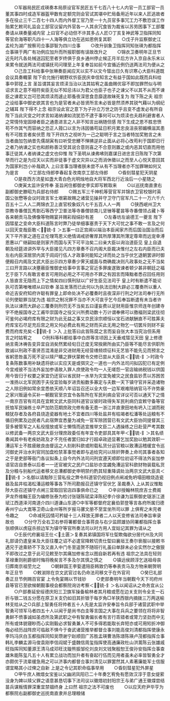 <!-- { "loadSidebar": true } -->
　　○军器局民匠戎瑛奏本局原设官军民匠五千七百八十七人内官一员工部官一员董其事四时成造军器盔甲数有定额完则会官试其堪中贮局备用近年以来人匠逃故者多在役止三千二百七十四人而内外督工官乃至一十九员官多事冗工力不敷恐误工作贻累乞敕司礼监会工部官议留内外官各一人其余冗食皆为裁省以苏劳困事下工部覆奏请从瑛奏量减内官  上曰官不必动但不许其多占人匠○丁亥复神武等卫指挥同知等官俞海等职凡四十一人海等俱立功在逃如恩例复其职
　　○戊子升监察御史江孟纶为湖广按察司佥事邵智为四川佥事
　　○改升驯象卫指挥同知张瑛为都指挥佥事瑛于两广有功例应加升而所报职御有误故改升之
　　○锦衣卫奏明年正旦节近先时凡各处械送囚犯至者岁终俱于良乡通州停止候正月半后方许入京自永乐末以来累令就送两法司或镇抚司问理至上年复奉旨如前今宜循近例仍送两法司为便从之
　　○己丑工科给事中张琳奏臣闻应天以实不以文今彗出日久有识寒心大臣科道既会议具奏輙蒙  陛下俞允施行朝野欢忻臣民庆幸信知言之有益于国如此既而兵科给事中郭镗上言  圣旨谓其妄言烦渎当治以法其姑宥之虽曲赐优容不即加罪然似与明诏求言之意不相符矣臣无似不知忌讳以为君父也臣子也子之谏父不以其不从而不谏臣之谏君又岂可恐其烦渎而遽止耶蚤夜深思食息靡遑故昧死复为  陛下陈之夫  祖宗之设给事中御史欲其言也为是官者未必皆贤所言未必皆是然须养其锐气藉以为纲纪之辅耳  陛下得不上念  祖宗设此官之意下为子孙立万世之防乎且变不虚发必有所自  陛下当此灾变之时求言如渴纳谏如流犹恐不逮于事何可以为烦渎也夫趋利避害者人之常情恃宠固禄者臣之通患进言之人非不知言出祸随但感  陛下生成之恩不胜忠愤苟不作其气而容纳之恐正人箝口以言为讳因循苟延日积月累忠良沮丧邪媚横滋其患有不可胜言者矣伏愿  陛下开四方之视听为一己之聪明于言之当者特加奖勉言之未当者曲加包纳昔先儒胡寅有曰听受忠鯾不惮拂逆非止面从必将心改苟利于国即日行之者乃纳谏之实也和颜称善泛受其说合意则喜之不合意则置之或内恶其切直而用他事迁徒其人者纳谏之虚文也仰惟  陛下圣明从谏弗咈则嘉谋日进忠言日陈陛下次第举而行之是为应天以实而非徒事于虚文灾异以之而消休徵以之而至人心悦天意回其为国家利岂小补哉疏入  上曰言事当理者朕未尝不从有不当理者亦不加罪琳如何又为是言
　　○工部左侍郎李春起复改南京工部左侍郎
　　○昏刻彗星犯天阴星
　　○是夜西方流星如盏大青白色光明烛地自大将军西北行近浊后一小星随之
　　○庚寅太监许安传奉  圣旨闲住都御史李实即写敕取来
　　○以巡抚南直隶右副都御史滕昭为兵部右侍郎
　　○赐五军三千神机等营官军并锦衣卫官校银时英国公张懋等会议时政言军士艰窘故赐之诸营见操并守卫守门官军凡二十一万六千六百五十二人人二两锦衣卫上直官校象奴凡七千五百人人一两
　　○狭西岷州卫大崇教寺番僧瓦秀劄石等西宁卫普法等寺番僧锁南儿坚锉等瞿昙等寺番僧领占藏卜等各来朝贡马及佛像等物赐宴并赐彩叚绢钞有差
　　○左春坊左谕德王一夔言  陛下因彗星之变命大臣科道陈言时弊乃徒举细事塞责于天下大可忧之事不敢一言及之何以回天变哉臣敢＜锍-釒＞五事一曰正宫阃以端治本臣闻家齐而后国治国治而后天下平齐家之道在正伦理笃恩义绝情谒戒骄奢厚其所厚薄其所薄定尊卑而远宠幸溥恩惠以广继嗣如是则家齐而国与天下可平治矣二曰亲大臣以询治道臣见  皇上自退朝及经筵进讲外罕与大臣接见凡四方章奏不召内阁大臣裁决惟付之左右内臣而已夫左右内臣深居禁内其于闾阎行伍人才政事何能知之详而处之当乎伏乞退朝罢讲时御便殿召内阁及文武大臣出示四方章奏少霁天威面与商确裁决则凡政事处之无不当矣三曰开言路以决壅蔽臣惟御史给事中言事之官近多罪废遂致谏者顿少甚非朝廷之福乞于臣下凡有敢言者言可用则必用之不可用亦不罪之有因言而降黜者悉召回任用则人皆直言无隐而上下之情矣四曰慎刑狱以广好生臣见法司于  皇上时有断遣不能论执可否第唯唯顺从曰钦奉  圣旨发落而已此何以为执法旧制大辟必三覆奏所以重人命近吉安府知府许聪有罪皇上即命处决不必覆奏时且夜深非行刑之时法司奉行无所论列使聪罪当犹为违  祖宗之制况罪不当亦不大可哀乎乞今后奉旨断遣有未当者许执法以谏而大辟必三覆奏则刑罚无不当矣五曰谨妄费以足财用臣惟京师连年创建寺宇不绝报国寺之工甫毕崇国寺之役又兴所费动数十万计谓奉佛可以徼福则梁武往彻可鉴何必竭府库有限之财为此无益之事又京民涂宗顺恒以宝石进献酬直不可胜筭夫府库宝石尽足充后宫之用又何必费此有用之财而买此无用之物乞一切罢斥则财不妄费而府库充矣＜锍-釒＞入  上批答曰此皆陈腐之言而妄自张大本当究治但系用言之时姑宥之
　　○刑科等科都给事中白昂等言顷因上天垂戒彗见天田  皇上修德纳言斋沐祷告变异宜自消矣然累经旬日迁度无常揆厥所由实乃臣等不能尽言供职所致诚以刑政不善贤否混淆是非交进财用无经营缮频烦征科无艺皆不能先见而预言之省躬思咎虽万死不足以赎尸矌之罪伏蒙敕令交修已尝从大臣具＜锍-釒＞时政今复条陈数事用补缺遗将欲以实应天是或弭灾之一道也一内外法司问拟囚犯已有定例今宜戒彼不当法外妄加参语故入罪人庶使政令均一人无嗟怨一官店输纳税钱以供国用今皆归于权要之家宜仍还官以省民财一水旱为灾宜免被灾之民食盐钞贯以苏困苦一淮扬以北军民困于夫役宜验每岁进贡船数多寡定与夫数一天下镇守官并采造诸物之人除旧例如常余宜悉依天顺八年诏旨召还以全大信一边军艰难陪纳官马不许势豪之家兴贩逼令买补一朝觐官至京宜令各陈所在军民利病会官详议可否以通天下之情一南京百官有司具在宜敕文武大臣同科道官议彼时政得失军民利病仍宜敕守备等官抚恤军民操练士卒严加防范期庶政允修有备无患一浙江并直隶田地有坍入江湖而税粮犹存者及各府县烧造瓷器有地土不宜者四川等处盐井有枯竭者松潘等处运粮有不循旧例累及边民者凡此宿弊宜悉量为减免一官军除团营已有文武大臣协同提督其三营多被管军之人私役擅放或军士懒惰而逃宜推举文臣二人遇操练之日赴营严考其数以修武备一两京文武大臣分理庶政委任有年宜令吏部具其年甲＜锍-釒＞其名绩奏闻其中有老疾妨政及才不充任者罢归如才行超卓政迹显著乞加奖励以勉其效职一漕运军士不胜疲敝良由督运之人刻削科歛或附载私货分运官粮以致漕运稽缓宜令巡河御史并治水利官同加盘检禁革事觉者即与追给究问以除奸弊奏上命司其事者各知之于是吏部等衙门各议拟条上自今内外法司问刑宜遵天顺即位初诏不得法外妄加参语官店自景泰以后者一一还官被灾之民户口盐钞亦宜蠲免漕运官科歛财物装载私货及分粮与别船代运者移文总漕都御史申明禁约酌其轻重降调处治两京文武大臣具＜锍-釒＞名御以请黜陟三营私役之弊令科道官仍视旧例点闸减免坍塌田粮烧造瓷器及盐井枯渴松潘运粮等事各下所司勘报召还镇守官伏乞  圣裁奏入  上从其议惟黜陟大臣召还镇守点闸三营取回官店四事俱命已之
　　○辛卯授翰林院庶吉士费阁尹龙乔维翰王臣为编修张泰为检讨张璲陈珷梁泽陈纪李介徐谦为监察御史璲浙江道珷江西道泽河南道介四川道谦山东道○中军等都督府定襄伯郭登等言各府所属归德寿州宁山大嵩等卫奇山金州等所岁报马骡文册不至宜坐所司以罪  上俱宥之未完者令趣之
　　○命减死囚情可矜疑十三人释放无罪者二人以天变修省法司奉旨审录故也
　　○分守万全右卫右参将署都督佥事蒋良与右少监顾雄协同署都指挥佥事张顺俱以虏寇杀掠边军为镇守等官所奏法司以时方用人宜姑记其罪为请从之
　　○壬辰代府襄垣王仕＜土匮＞复奏其弟镇国将军仕堲欺侮欲分居代州及大同礼部请仍遣皇亲及大臣往覆之诏不必遣官降敕切责仕堲曰襄垣王奏尔亵服以接敕书遇兄于途乘轿不下及又直入中门冬至遥贺不随班行礼虽曰单辞未必全实然尔之傲狠不即改过之意于此可见敕至尔其痛加修省念以图自新若再有违  祖宗之法具在轻则革禄重则削爵彼时悔将晚矣言不多及尔其慎之慎之
　　○镇远侯顾淳乞送祖母丧归葬南京祖茔允之
　　○朝鲜国王李娎遣陪臣韩致仍等奉表贡马及方物来朝贺明年正旦节
　　○敕湔除在京文武官过名仍命法司移文于在外官司
　　○癸巳礼部奏正旦节例赐百官宴  上令免宴赐以节钱钞
　　○吏部奏明年当朝觐今天下司府州县等官已至欲候朝觐事绶会都察院询访考察＜锍-釒＞名以闻诏从之命务宜从公
　　○户部奏延安绥德庆阳三卫旗军操备榆林者其月粮或愿在边关支则令全支一石折与银二钱五分愿在原卫关支仍如旧其折银于每岁角□羊狭西银内摘拨三万两送榆林支给从之○兵部上智勇任将帅者五十人先是太监许安奉旨令兵部于诸营武职中举智勇可领军马者四五十人以闻于是尚书白圭等言国之大事在兵兵之要领在将将非智勇鲜不偾事诚如圣虑所及第武职之中有智勇偏长者有言行乖错者或膂力坚劲而中无所有或体貌寝眇而心实刚毅必求智勇兼人不可多得若能取长弃短亦或可用矧折冲御侮必经历战阵庶可临敌不惧今于奋武诸营推举都督佥事刘能高俊刘清都指挥使康永李玙冯庆白玉都指挥同知吴瓒谢宁赵顺田广苏胜孟瑛曹浩陈璟陈瑛卢茂都指挥佥事韩礼李麟孟源马俊袁刚李信阎斌于盛魏信周玺指挥使高通廉政杜山洪暠陈云张雄戚旺指挥同知董源王清马成邓旺沈璇熊振邹伦刘良刘文钱聚殷恕王俊孙安指挥佥事查雄朱能陈玺凡五十人有累立战功而加升者有奋起行伍而见用者虽未必率皆智勇全才亦颇优于流辈缓急用之可以济事内都督佥事刘清见以罪罢然其人素著廉能军士信服谓宜略其小过俾之自新  上是之令记其职命临事举用
　　○昏刻彗星犯外屏星
　　○甲午庶人微焟女宝鉴以父幽闭凤阳已二十年奏乞宥免有愿效汉淳于意女缇萦没身为婢以赎父罪之语意甚恳切事下法司议以徽焟初封阳宗王与弟广通王徽煠尝结苗兵谋叛情罪深重宜禁锢终身  上曰然  祖宗之法不可废也
　　○以应天府尹毕亨为都察院右副都御史巡抚南直隶并总理粮储
